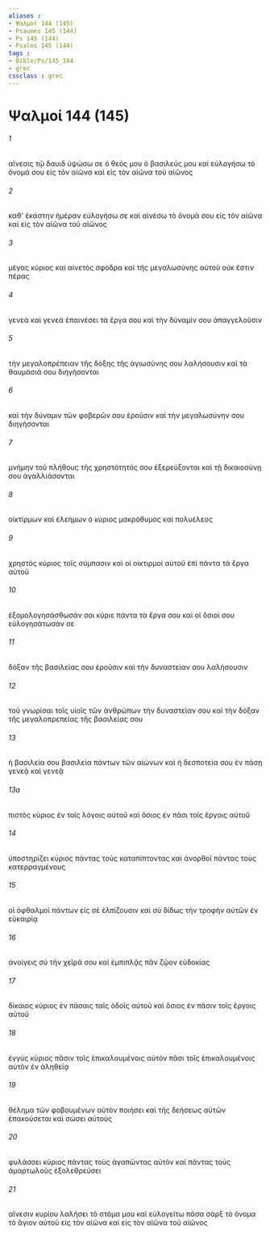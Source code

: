 ```yaml
---
aliases : 
- Ψαλμοί 144 (145)
- Psaumes 145 (144)
- Ps 145 (144)
- Psalms 145 (144)
tags : 
- Bible/Ps/145_144
- grec
cssclass : grec
---
```


# Ψαλμοί 144 (145)

###### 1
αἴνεσις τῷ δαυιδ ὑψώσω σε ὁ θεός μου ὁ βασιλεύς μου καὶ εὐλογήσω τὸ ὄνομά σου εἰς τὸν αἰῶνα καὶ εἰς τὸν αἰῶνα τοῦ αἰῶνος
###### 2
καθ' ἑκάστην ἡμέραν εὐλογήσω σε καὶ αἰνέσω τὸ ὄνομά σου εἰς τὸν αἰῶνα καὶ εἰς τὸν αἰῶνα τοῦ αἰῶνος
###### 3
μέγας κύριος καὶ αἰνετὸς σφόδρα καὶ τῆς μεγαλωσύνης αὐτοῦ οὐκ ἔστιν πέρας
###### 4
γενεὰ καὶ γενεὰ ἐπαινέσει τὰ ἔργα σου καὶ τὴν δύναμίν σου ἀπαγγελοῦσιν
###### 5
τὴν μεγαλοπρέπειαν τῆς δόξης τῆς ἁγιωσύνης σου λαλήσουσιν καὶ τὰ θαυμάσιά σου διηγήσονται
###### 6
καὶ τὴν δύναμιν τῶν φοβερῶν σου ἐροῦσιν καὶ τὴν μεγαλωσύνην σου διηγήσονται
###### 7
μνήμην τοῦ πλήθους τῆς χρηστότητός σου ἐξερεύξονται καὶ τῇ δικαιοσύνῃ σου ἀγαλλιάσονται
###### 8
οἰκτίρμων καὶ ἐλεήμων ὁ κύριος μακρόθυμος καὶ πολυέλεος
###### 9
χρηστὸς κύριος τοῖς σύμπασιν καὶ οἱ οἰκτιρμοὶ αὐτοῦ ἐπὶ πάντα τὰ ἔργα αὐτοῦ
###### 10
ἐξομολογησάσθωσάν σοι κύριε πάντα τὰ ἔργα σου καὶ οἱ ὅσιοί σου εὐλογησάτωσάν σε
###### 11
δόξαν τῆς βασιλείας σου ἐροῦσιν καὶ τὴν δυναστείαν σου λαλήσουσιν
###### 12
τοῦ γνωρίσαι τοῖς υἱοῖς τῶν ἀνθρώπων τὴν δυναστείαν σου καὶ τὴν δόξαν τῆς μεγαλοπρεπείας τῆς βασιλείας σου
###### 13
ἡ βασιλεία σου βασιλεία πάντων τῶν αἰώνων καὶ ἡ δεσποτεία σου ἐν πάσῃ γενεᾷ καὶ γενεᾷ
###### 13a
πιστὸς κύριος ἐν τοῖς λόγοις αὐτοῦ καὶ ὅσιος ἐν πᾶσι τοῖς ἔργοις αὐτοῦ
###### 14
ὑποστηρίζει κύριος πάντας τοὺς καταπίπτοντας καὶ ἀνορθοῖ πάντας τοὺς κατερραγμένους
###### 15
οἱ ὀφθαλμοὶ πάντων εἰς σὲ ἐλπίζουσιν καὶ σὺ δίδως τὴν τροφὴν αὐτῶν ἐν εὐκαιρίᾳ
###### 16
ἀνοίγεις σὺ τὴν χεῖρά σου καὶ ἐμπιπλᾷς πᾶν ζῷον εὐδοκίας
###### 17
δίκαιος κύριος ἐν πάσαις ταῖς ὁδοῖς αὐτοῦ καὶ ὅσιος ἐν πᾶσιν τοῖς ἔργοις αὐτοῦ
###### 18
ἐγγὺς κύριος πᾶσιν τοῖς ἐπικαλουμένοις αὐτόν πᾶσι τοῖς ἐπικαλουμένοις αὐτὸν ἐν ἀληθείᾳ
###### 19
θέλημα τῶν φοβουμένων αὐτὸν ποιήσει καὶ τῆς δεήσεως αὐτῶν ἐπακούσεται καὶ σώσει αὐτούς
###### 20
φυλάσσει κύριος πάντας τοὺς ἀγαπῶντας αὐτὸν καὶ πάντας τοὺς ἁμαρτωλοὺς ἐξολεθρεύσει
###### 21
αἴνεσιν κυρίου λαλήσει τὸ στόμα μου καὶ εὐλογείτω πᾶσα σὰρξ τὸ ὄνομα τὸ ἅγιον αὐτοῦ εἰς τὸν αἰῶνα καὶ εἰς τὸν αἰῶνα τοῦ αἰῶνος
